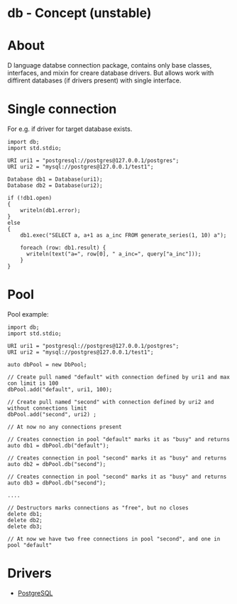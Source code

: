 db - Concept (unstable)
=======================

About
=====
D language databse connection package, contains only base classes, interfaces, and mixin for creare database drivers.
But allows work with diffirent databases (if drivers present) with single interface.

Single connection
=================
For e.g. if driver for target database exists.

    import db;
    import std.stdio;

    URI uri1 = "postgresql://postgres@127.0.0.1/postgres";
    URI uri2 = "mysql://postgres@127.0.0.1/test1";

    Database db1 = Database(uri1);
    Database db2 = Database(uri2);

    if (!db1.open)
    {
        writeln(db1.error);
    }
    else
    {
        db1.exec("SELECT a, a+1 as a_inc FROM generate_series(1, 10) a");

        foreach (row: db1.result) {
          writeln(text("a=", row[0], " a_inc=", query["a_inc"]));
        }
    }


Pool
====
Pool example:

    import db;
    import std.stdio;

    URI uri1 = "postgresql://postgres@127.0.0.1/postgres";
    URI uri2 = "mysql://postgres@127.0.0.1/test1";

    auto dbPool = new DbPool;

    // Create pull named "default" with connection defined by uri1 and max con limit is 100
    dbPool.add("default", uri1, 100);

    // Create pull named "second" with connection defined by uri2 and without connections limit
    dbPool.add("second", uri2) ;

    // At now no any connections present

    // Creates connection in pool "default" marks it as "busy" and returns
    auto db1 = dbPool.db("default");

    // Creates connection in pool "second" marks it as "busy" and returns
    auto db2 = dbPool.db("second");

    // Creates connection in pool "second" marks it as "busy" and returns
    auto db3 = dbPool.db("second");

    ....

    // Destructors marks connections as "free", but no closes
    delete db1;
    delete db2;
    delete db3;

    // At now we have two free connections in pool "second", and one in pool "default"

Drivers
=======

* [PostgreSQL](https://github.com/anton-dutov/db-postgresql)

